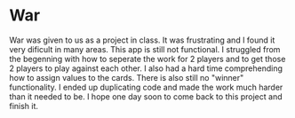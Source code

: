 # War
War was given to us as a project in class. It was frustrating and I found it very dificult in many areas. This app is still
not functional. I struggled from the begenning with how to seperate the work for 2 players and to get those 2 players to 
play against each other. I also had a hard time comprehending how to assign values to the cards. There is also still no "winner"
functionality. I ended up duplicating code and made the work much harder than it needed to be. I hope one day soon to come
back to this project and finish it. 
